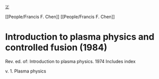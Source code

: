 [🇿](zotero://select/groups/5447686/items/ZTGELD5D)

[[People/Francis F. Chen]] [[People/Francis F. Chen]] 
# Introduction to plasma physics and controlled fusion (1984)

Rev. ed. of: Introduction to plasma physics. 1974 Includes index

v. 1. Plasma physics

